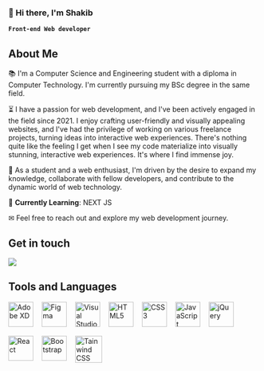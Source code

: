 ### 👋 Hi there, I'm Shakib

**`Front-end Web developer`**

<h2>About Me</h2>
📚 I'm a Computer Science and Engineering student with a diploma in Computer Technology. I'm currently pursuing my BSc degree in the same field.  

<p></p>

⏳ I have a passion for web development, and I've been actively engaged in the field since 2021. I enjoy crafting user-friendly and visually appealing websites, and I've had the privilege of working on various freelance projects, turning ideas into interactive web experiences. There's nothing quite like the feeling I get when I see my code materialize into visually stunning, interactive web experiences. It's where I find immense joy. 

🚀 As a student and a web enthusiast, I'm driven by the desire to expand my knowledge, collaborate with fellow developers, and contribute to the dynamic world of web technology.

📖 **Currently Learning**: NEXT JS

<p>✉ Feel free to reach out and explore my web development journey.</p>

<h2>Get in touch</h2>
<a href="mailto:shakibr810@gmail.com">
  <img src="https://img.shields.io/badge/Gmail-D14836?style=for-the-badge&logo=gmail&logoColor=white" />
</a>

<h2>Tools and Languages</h2>
<img align="left" width="50px" src="https://cdn.jsdelivr.net/gh/devicons/devicon/icons/xd/xd-plain.svg" style="padding-right: 14px; margin-bottom: 18px" alt="Adobe XD" />
<img align="left" width="50px" src="https://cdn.jsdelivr.net/gh/devicons/devicon/icons/figma/figma-original.svg" style="padding-right: 14px; margin-bottom: 18px" alt="Figma" />
<img align="left" width="50px" src="https://cdn.jsdelivr.net/gh/devicons/devicon/icons/vscode/vscode-original.svg" style="padding-right: 14px; margin-bottom: 18px" alt="Visual Studio Code" />
<img align="left" width="50px" src="https://cdn.jsdelivr.net/gh/devicons/devicon/icons/html5/html5-original.svg" style="padding-right: 14px; margin-bottom: 18px" alt="HTML5" />
<img align="left" width="50px" src="https://cdn.jsdelivr.net/gh/devicons/devicon/icons/css3/css3-original.svg" style="padding-right: 14px; margin-bottom: 18px" alt="CSS3" />
<img align="left" width="50px" src="https://cdn.jsdelivr.net/gh/devicons/devicon/icons/javascript/javascript-original.svg" style="padding-right: 14px; margin-bottom: 18px" alt="JavaScript" />
<img align="left" width="50px" src="https://cdn.jsdelivr.net/gh/devicons/devicon/icons/jquery/jquery-original-wordmark.svg" style="padding-right: 14px; margin-bottom: 18px" alt="jQuery" />
<img align="left" width="50px" src="https://cdn.jsdelivr.net/gh/devicons/devicon/icons/react/react-original.svg" style="padding-right: 14px; margin-bottom: 18px" alt="React" />
<img align="left" width="50px" src="https://cdn.jsdelivr.net/gh/devicons/devicon/icons/bootstrap/bootstrap-original.svg" style="padding-right: 14px; margin-bottom: 18px" alt="Bootstrap" />
<img align="left" width="54px" src="https://cdn.jsdelivr.net/gh/devicons/devicon/icons/tailwindcss/tailwindcss-plain.svg" alt="Tainwind CSS" />

